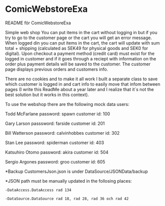 # ComicWebstoreExa
README för ComicWebstoreExa



Simple web shop
You can put items in the cart without logging in but if you try to go to the customer page or the cart you will get an error message.
When logged din you can put items in the cart, the cart will update with sum total + shipping (calculated as SEK49 for physical goods and SEK0 for digital).
Upon checkout a payment method (credit card) must exist for the logged in customer and if it goes through a reciept with information on the order plus payment details will be saved to the customer. The customer page displays previous orders and customers info.

There are no cookies and to make it all work I built a separate class to save which customer is logged in and cart info to easily move that infom between pages (I write this ReadMe about a year later and I realize that it´s not the best solution but it works in this context).

To use the webshop there are the following mock data users:

Todd McFarlane 
password: spawn
customer id: 100
    
Gary Larson
passsword: farside
customer id: 201

Bill Watterson 
password: calvinhobbes
customer id: 302
  
Stan Lee
password: spiderman
customer id: 403

Katsuhiro Otomo
password: akira
customer id: 504

Sergio Argones
password: groo
customer id: 605

*Backup CustomersJson.json is under DataSource/JSONData/backup

*JSON path must be manually updated in the follosing places:

	-DataAccess.DataAccess rad 134

	-DataSource.DataSource rad 18, rad 28, rad 36 och rad 42
